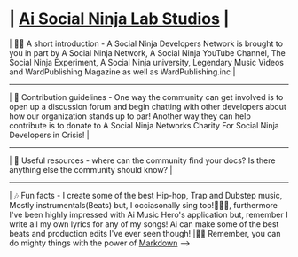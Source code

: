 # |  <ins>**Ai Social Ninja Lab Studios**</ins> |


| 🥷🏻 A short introduction - A Social Ninja Developers Network is brought to you in part by A Social Ninja Network, A Social Ninja YouTube Channel, The Social Ninja Experiment, A Social Ninja university, Legendary Music Videos and WardPublishing Magazine as well as WardPublishing.inc |

_________________________________________________________________________________________________________________________
    
     
| 🌳 Contribution guidelines - One way the community can get involved is to open up a discussion forum and begin chatting with other developers about how our organization stands up to par! Another way they can help contribute is to donate to A Social Ninja Networks Charity For Social Ninja Developers in Crisis! |

________________________________________________________________________________________________________________________

| 🔬 Useful resources - where can the community find your docs? Is there anything else the community should know? |

----------------------------------------------------------------------------------------------------------------------

| 🎶 Fun facts - I create some of the best Hip-hop, Trap and Dubstep music, Mostly instrumentals(Beats) but, I occiasonally sing too!🎤😂🎶, furthermore I've been highly impressed with Ai Music Hero's application but, remember I write all my own lyrics for any of my songs! Ai can make some of the best beats and production edits I've ever seen though! |🕴🏻 Remember, you can do mighty things with the power of [Markdown](https://docs.github.com/github/writing-on-github/getting-started-with-writing-and-formatting-on-github/basic-writing-and-formatting-syntax)
-->
